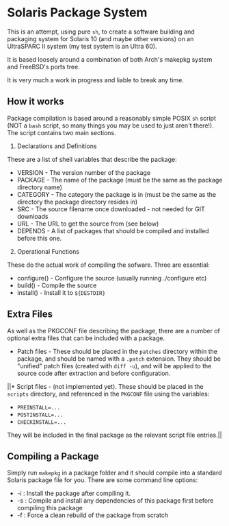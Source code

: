 Solaris Package System
======================

This is an attempt, using pure `sh`, to create a software
building and packaging system for Solaris 10 (and maybe
other versions) on an UltraSPARC II system (my test system
is an Ultra 60).

It is based loosely around a combination of both Arch's
makepkg system and FreeBSD's ports tree.

It is very much a work in progress and liable to break any time.


How it works
------------

Package compilation is based around a reasonably simple POSIX `sh`
script (NOT a `bash` script, so many things you may be used to just
aren't there!). The script contains two main sections.

1. Declarations and Definitions

These are a list of shell variables that describe the package:

  * VERSION - The version number of the package
  * PACKAGE - The name of the package (must be the same as the
    package directory name)
  * CATEGORY - The category the package is in (must be the same
    as the directory the package directory resides in)
  * SRC - The source filename once downloaded - not needed for GIT downloads
  * URL - The URL to get the source from (see below)
  * DEPENDS - A list of packages that should be compiled and installed
    before this one.

2. Operational Functions

These do the actual work of compiling the sofware. Three are essential:

  * configure() - Configure the source (usually running ./configure etc)
  * build() - Compile the source
  * install() - Install it to `${DESTDIR}`

Extra Files
-----------

As well as the PKGCONF file describing the package, there are a number
of optional extra files that can be included with a package.

* Patch files - These should be placed in the `patches` directory
within the package, and should be named with a `.patch` extension. They
should be "unified" patch files (created with `diff -u`), and will be
applied to the source code after extraction and before configuration.

||* Script files - (not implemented yet). These should be placed in the
`scripts` directory, and referenced in the `PKGCONF` file using the
variables:

  * `PREINSTALL=...`
  * `POSTINSTALL=...`
  * `CHECKINSTALL=...`

They will be included in the final package as the relevant script file
entries.||


Compiling a Package
-------------------

Simply run `makepkg` in a package folder and it should compile into
a standard Solaris package file for you.  There are some command line
options:

* -i : Install the package after compiling it.
* -s : Compile and install any dependencies of this package first
       before compiling this package
* -f : Force a clean rebuild of the package from scratch
